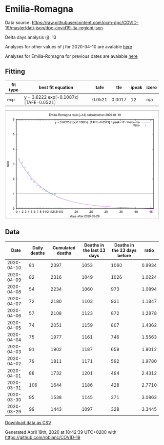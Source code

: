 # Emilia-Romagna

Data source: https://raw.githubusercontent.com/pcm-dpc/COVID-19/master/dati-json/dpc-covid19-ita-regioni.json

Delta days analysis (j): 13

Analyses for other values of j for 2020-04-10 are avalable [here](../2020-04-10/README.md)

Analyses for Emilia-Romagna for previous dates are avalable [here](../README.md)

## Fitting 
|fit type|best fit equation|tafe|tfe|ipeak|izero|
|-------|-----|--------|------|---|---|
|exp|y = 3.6222 exp(-0.1087x)  [TAFE=0.0521]|0.0521|0.0017|12|n/a|

![Plot](COVID-19_emilia-romagna_j13_2020-04-10.png)

## Data
|Date|Daily deaths|Cumulated deaths|Deaths in the last 13 days|Deaths in the 13 days before|ratio|
|----|----------|-----------|-------|--------------------|-----|
|2020-04-10|81|2397|1053|1060|0.9934|
|2020-04-09|82|2316|1049|1026|1.0224|
|2020-04-08|54|2234|1060|973|1.0894|
|2020-04-07|72|2180|1103|931|1.1847|
|2020-04-06|57|2108|1123|872|1.2878|
|2020-04-05|74|2051|1159|807|1.4362|
|2020-04-04|75|1977|1161|746|1.5563|
|2020-04-03|91|1902|1187|659|1.8012|
|2020-04-02|79|1811|1171|592|1.9780|
|2020-04-01|88|1732|1201|494|2.4312|
|2020-03-31|106|1644|1186|428|2.7710|
|2020-03-30|95|1538|1145|371|3.0863|
|2020-03-29|99|1443|1097|328|3.3445|

[Download data as CSV](COVID-19_emilia-romagna_j13_2020-04-10.csv)

Generated April 19th, 2020 at 18:42:39 UTC+0200 with https://github.com/robianc/COVID-19
